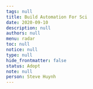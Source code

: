 ```yaml
---
tags: null
title: Build Automation For Sci
date: 2020-09-10
description: null
authors: null
menu: radar
toc: null
notice: null
type: null
hide_frontmatter: false
status: Adopt
note: null
person: Steve Huynh
---
```


